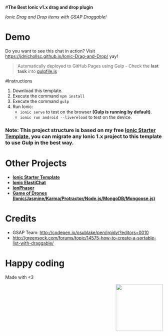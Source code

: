 #**The Best Ionic v1.x drag and drop plugin**

*Ionic Drag and Drop items with GSAP Draggable!*

# Demo

Do you want to see this chat in action? Visit https://jdnichollsc.github.io/Ionic-Drag-and-Drop/ yay!
> Automatically deployed to GitHub Pages using Gulp - Check the **last task** into [gulpfile.js](https://github.com/jdnichollsc/Ionic-Starter-Template/blob/master/gulpfile.js)

#Instructions

1. Download this template.
2. Execute the command `npm install`
3. Execute the command `gulp`
4. Run Ionic: 
   - `ionic serve` to test on the browser **(Gulp is running by default)**.
   - `ionic run android --livereload` to test on the device.
   
### **Note**: This project structure is based on my free **[Ionic Starter Template](http://market.ionic.io/starters/ionic-starter-template)**, you can migrate any Ionic 1.x project to this template to use Gulp in the best way. 

# Other Projects
- **[Ionic Starter Template](http://market.ionic.io/starters/ionic-starter-template)**
- **[Ionic ElastiChat](https://jdnichollsc.github.io/Ionic-ElastiChat-with-Images/)**
- **[IonPhaser](http://market.ionic.io/plugins/ionphaser)**
- **[Game of Drones (Ionic/Jasmine/Karma/Protractor/Node.js/MongoDB/Mongoose.js)](https://github.com/jdnichollsc/Game-of-Drones)**

# Credits
- GSAP Team: http://codepen.io/osublake/pen/jrqjdy/?editors=0010
- http://greensock.com/forums/topic/14575-how-to-create-a-sortable-list-with-draggable/

# Happy coding
Made with <3

<img width="150px" src="http://phaser.azurewebsites.net/assets/nicholls.png" align="right">
